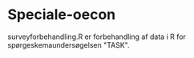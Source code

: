 # Speciale-oecon

surveyforbehandling.R er forbehandling af data i R for spørgeskemaundersøgelsen "TASK". 
